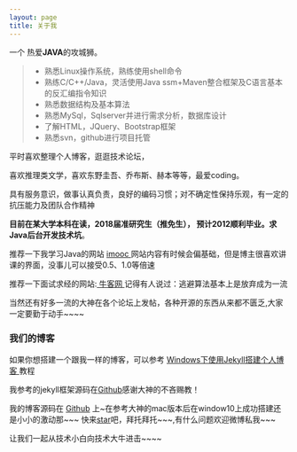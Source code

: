```yaml
---
layout: page
title: 关于我 
---
```


一个 热爱<strong>JAVA</strong>的攻城狮。
>* 熟悉Linux操作系统，熟练使用shell命令
>* 熟练C/C++/Java，灵活使用Java ssm+Maven整合框架及C语言基本的反汇编指令知识
>* 熟悉数据结构及基本算法
>* 熟悉MySql，Sqlserver并进行需求分析，数据库设计
>* 了解HTML，JQuery、Bootstrap框架
>* 熟悉svn，github进行项目托管
<p>
平时喜欢整理个人博客，逛逛技术论坛，
<p>
喜欢推理类文学，喜欢东野圭吾、乔布斯、赫本等等，最爱coding。
<p>
具有服务意识，做事认真负责，良好的编码习惯；对不确定性保持乐观，有一定的抗压能力及团队合作精神
<p>
<strong>目前在某大学本科在读，2018届准研究生（推免生）， 预计2012顺利毕业。求Java后台开发技术坑</strong>。
<p>

推荐一下我学习Java的网站
<a target="_blank" href="http://www.imooc.com"> imooc </a>
网站内容有时候会偏基础，但是博主很喜欢讲课的界面，没事儿可以接受0.5、1.0等倍速
<p>
推荐一下面试求经的网站:<a target="_blank" href="https://www.nowcoder.com"> 牛客网 </a>记得有人说过：逃避算法基本上是放弃成为一流

<p>当然还有好多一流的大神在各个论坛上发帖，各种开源的东西从来都不匮乏,大家一定要勤于动手~~~~
<h3> 我们的博客 </h3>  

<p>

如果你想搭建一个跟我一样的博客，可以参考
<a href="/2017/03/jekyll_tutorials1/"> Windows下使用Jekyll搭建个人博客 </a>
教程
<p>
我参考的jekyll框架源码在<a target="_blank" href='https://github.com/leopardpan/leopardpan.github.io/'>Github</a>感谢大神的不吝赐教！
<p> 
我的博客源码在 <a target="_blank" href='https://github.com/nilzzzz/nilzzzz.github.io/'>Github</a> 上~在参考大神的mac版本后在window10上成功搭建还是小小的激动那~~~
快来<a target="_blank" href='https://github.com/nilzzzz/nilzzzz.github.io/'>star</a>吧，拜托拜托~~~,有什么问题欢迎微博私我~~~
<p>
让我们一起从技术小白向技术大牛进击~~~~



